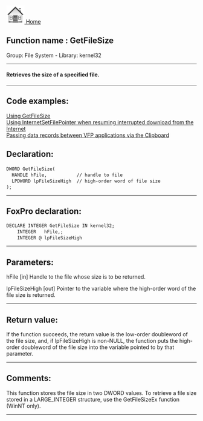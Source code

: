 [<img src="../../images/home.png"> Home ](https://github.com/VFPX/Win32API)  

## Function name : GetFileSize
Group: File System - Library: kernel32    
***  


#### Retrieves the size of a specified file.
***  


## Code examples:
[Using GetFileSize](../../samples/sample_114.md)  
[Using InternetSetFilePointer when resuming interrupted download from the Internet](../../samples/sample_191.md)  
[Passing data records between VFP applications via the Clipboard](../../samples/sample_346.md)  

## Declaration:
```foxpro  
DWORD GetFileSize(
  HANDLE hFile,           // handle to file
  LPDWORD lpFileSizeHigh  // high-order word of file size
);  
```  
***  


## FoxPro declaration:
```foxpro  
DECLARE INTEGER GetFileSize IN kernel32;
	INTEGER   hFile,;
	INTEGER @ lpFileSizeHigh  
```  
***  


## Parameters:
hFile 
[in] Handle to the file whose size is to be returned. 

lpFileSizeHigh 
[out] Pointer to the variable where the high-order word of the file size is returned.  
***  


## Return value:
If the function succeeds, the return value is the low-order doubleword of the file size, and, if lpFileSizeHigh is non-NULL, the function puts the high-order doubleword of the file size into the variable pointed to by that parameter.  
***  


## Comments:
This function stores the file size in two DWORD values. To retrieve a file size stored in a LARGE_INTEGER structure, use the GetFileSizeEx function (WinNT only).   
  
***  

